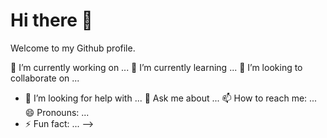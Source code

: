 # Hi there 👋

Welcome to my Github profile. 


🔭 I’m currently working on ...
🌱 I’m currently learning ...
👯 I’m looking to collaborate on ...
- 🤔 I’m looking for help with ...
💬 Ask me about ...
📫 How to reach me: ...
😄 Pronouns: ...
- ⚡ Fun fact: ...
-->
